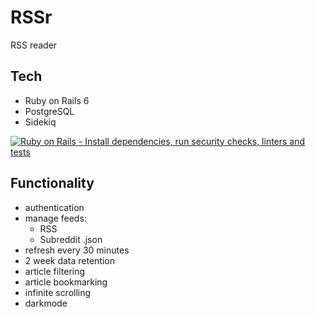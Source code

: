 # RSSr

RSS reader

## Tech

  - Ruby on Rails 6
  - PostgreSQL
  - Sidekiq

[![Ruby on Rails - Install dependencies, run security checks, linters and tests](https://github.com/riencroonenborghs/rssr/actions/workflows/rubyonrails.yml/badge.svg)](https://github.com/riencroonenborghs/rssr/actions/workflows/rubyonrails.yml)

## Functionality

  - authentication
  - manage feeds:
    - RSS
    - Subreddit .json
  - refresh every 30 minutes
  - 2 week data retention
  - article filtering
  - article bookmarking
  - infinite scrolling
  - darkmode
